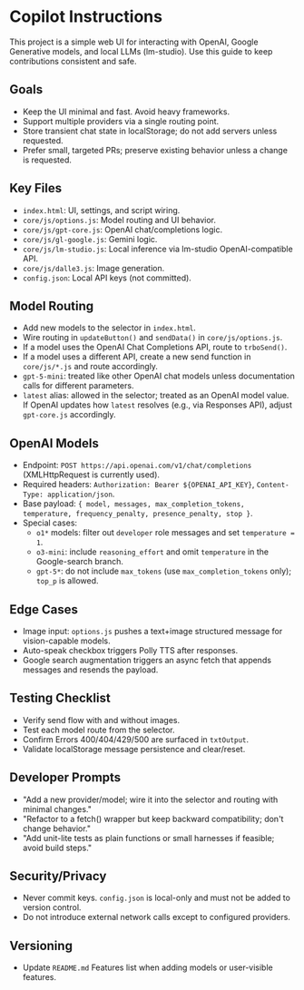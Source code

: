 # Copilot Instructions

This project is a simple web UI for interacting with OpenAI, Google Generative models, and local LLMs (lm-studio). Use this guide to keep contributions consistent and safe.

## Goals
- Keep the UI minimal and fast. Avoid heavy frameworks.
- Support multiple providers via a single routing point.
- Store transient chat state in localStorage; do not add servers unless requested.
- Prefer small, targeted PRs; preserve existing behavior unless a change is requested.

## Key Files
- `index.html`: UI, settings, and script wiring.
- `core/js/options.js`: Model routing and UI behavior.
- `core/js/gpt-core.js`: OpenAI chat/completions logic.
- `core/js/gl-google.js`: Gemini logic.
- `core/js/lm-studio.js`: Local inference via lm-studio OpenAI-compatible API.
- `core/js/dalle3.js`: Image generation.
- `config.json`: Local API keys (not committed).

## Model Routing
- Add new models to the selector in `index.html`.
- Wire routing in `updateButton()` and `sendData()` in `core/js/options.js`.
- If a model uses the OpenAI Chat Completions API, route to `trboSend()`.
- If a model uses a different API, create a new send function in `core/js/*.js` and route accordingly.
 - `gpt-5-mini`: treated like other OpenAI chat models unless documentation calls for different parameters.
 - `latest` alias: allowed in the selector; treated as an OpenAI model value. If OpenAI updates how `latest` resolves (e.g., via Responses API), adjust `gpt-core.js` accordingly.

## OpenAI Models
- Endpoint: `POST https://api.openai.com/v1/chat/completions` (XMLHttpRequest is currently used).
- Required headers: `Authorization: Bearer ${OPENAI_API_KEY}`, `Content-Type: application/json`.
- Base payload: `{ model, messages, max_completion_tokens, temperature, frequency_penalty, presence_penalty, stop }`.
- Special cases:
  - `o1*` models: filter out `developer` role messages and set `temperature = 1`.
  - `o3-mini`: include `reasoning_effort` and omit `temperature` in the Google-search branch.
  - `gpt-5*`: do not include `max_tokens` (use `max_completion_tokens` only); `top_p` is allowed.

## Edge Cases
- Image input: `options.js` pushes a text+image structured message for vision-capable models.
- Auto-speak checkbox triggers Polly TTS after responses.
- Google search augmentation triggers an async fetch that appends messages and resends the payload.

## Testing Checklist
- Verify send flow with and without images.
- Test each model route from the selector.
- Confirm Errors 400/404/429/500 are surfaced in `txtOutput`.
- Validate localStorage message persistence and clear/reset.

## Developer Prompts
- "Add a new provider/model; wire it into the selector and routing with minimal changes."
- "Refactor to a fetch() wrapper but keep backward compatibility; don't change behavior."
- "Add unit-lite tests as plain functions or small harnesses if feasible; avoid build steps."

## Security/Privacy
- Never commit keys. `config.json` is local-only and must not be added to version control.
- Do not introduce external network calls except to configured providers.

## Versioning
- Update `README.md` Features list when adding models or user-visible features.
